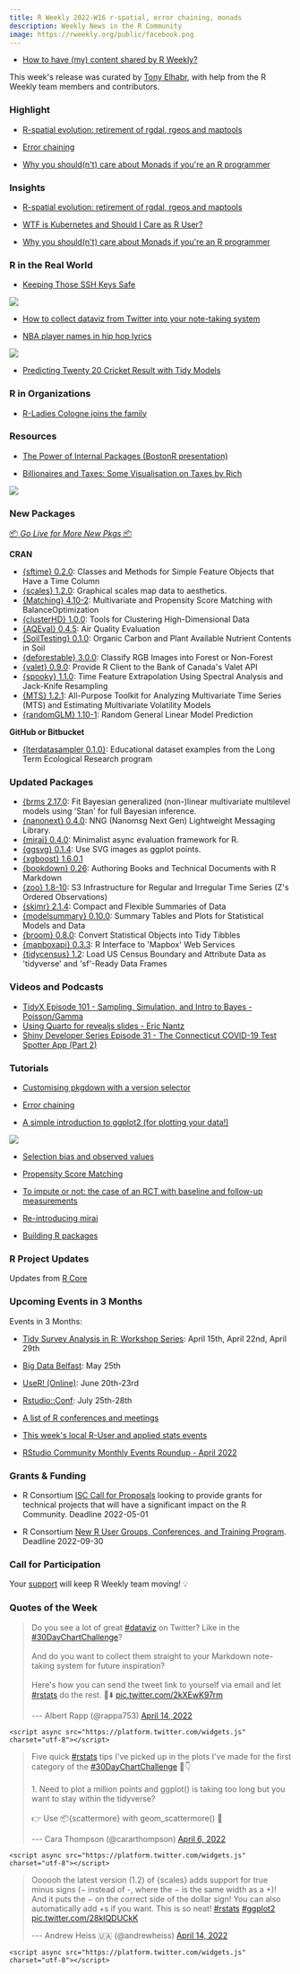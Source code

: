 ```yaml
---
title: R Weekly 2022-W16 r-spatial, error chaining, monads
description: Weekly News in the R Community
image: https://rweekly.org/public/facebook.png
---
```


-   [How to have (my) content shared by R Weekly?](https://github.com/rweekly/rweekly.org#how-to-have-my-content-shared-by-r-weekly)

This week's release was curated by [Tony Elhabr](https://twitter.com/TonyElHabr), with help from the R Weekly team members and contributors.

### Highlight

-   [R-spatial evolution: retirement of rgdal, rgeos and maptools](https://r-spatial.org//r/2022/04/12/evolution.html)

-   [Error chaining](https://thisisnic.github.io/2022/04/09/error-chaining/)

-   [Why you should(n't) care about Monads if you're an R programmer](https://www.brodrigues.co/blog/2022-04-11-monads/)

### Insights

-   [R-spatial evolution: retirement of rgdal, rgeos and maptools](https://r-spatial.org//r/2022/04/12/evolution.html)

-   [WTF is Kubernetes and Should I Care as R User?](https://blog.rmhogervorst.nl/blog/2022/04/17/wtf-is-kubernetes-and-should-i-care-as-r-user/)

-   [Why you should(n't) care about Monads if you're an R programmer](https://www.brodrigues.co/blog/2022-04-11-monads/)

### R in the Real World

-   [Keeping Those SSH Keys Safe](https://rud.is/b/2022/04/16/keeping-those-ssh-keys-safe/)

![](https://raw.githubusercontent.com/rweekly/image/master/2022/W16/ssh-key-summary-hrbrmstr.png)

-   [How to collect dataviz from Twitter into your note-taking system](https://albert-rapp.de/post/2022-04-11-get-twitter-posts-into-your-notetaking-system/)

-   [NBA player names in hip hop lyrics](https://luisdva.github.io/rstats/NBA-rap/)

![](https://raw.githubusercontent.com/rweekly/image/master/2022/W16/nba-player-names-in-hip-hop-songs.png)

-   [Predicting Twenty 20 Cricket Result with Tidy Models](https://theparttimeanalyst.com/2022/04/12/predicting-twenty-20-cricket-result-with-tidy-models/)

### R in Organizations

-   [R-Ladies Cologne joins the family](https://cosimameyer.rbind.io/post/new-r-ladies-chapter-cologne/)

### Resources

-   [The Power of Internal Packages (BostonR presentation)](https://meghan.rbind.io/talk/boston-user/)

-   [Billionaires and Taxes: Some Visualisation on Taxes by Rich](https://www.harsh17.in/billionaires-and-taxes/)

![](https://raw.githubusercontent.com/rweekly/image/master/2022/W16/taxes-v-income.png)

### New Packages

<p class="added-hostname">

<a href="https://rweekly.org/live" target="_blank" class="externalLink">📦 <i>Go Live for More New Pkgs</i> 📦</a>

</p>

**CRAN**

-   [{sftime} 0.2.0](https://r-spatial.org//r/2022/04/12/sftime-1.html): Classes and Methods for Simple Feature Objects that Have a Time Column
-   [{scales} 1.2.0](https://www.tidyverse.org/blog/2022/04/scales-1-2-0/): Graphical scales map data to aesthetics.
-   [{Matching} 4.10-2](https://cran.r-project.org/package=Matching): Multivariate and Propensity Score Matching with BalanceOptimization
-   [{clusterHD} 1.0.0](https://cran.r-project.org/package=clusterHD): Tools for Clustering High-Dimensional Data
-   [{AQEval} 0.4.5](https://cran.r-project.org/package=AQEval): Air Quality Evaluation
-   [{SoilTesting} 0.1.0](https://cran.r-project.org/package=SoilTesting): Organic Carbon and Plant Available Nutrient Contents in Soil
-   [{deforestable} 3.0.0](https://cran.r-project.org/package=deforestable): Classify RGB Images into Forest or Non-Forest
-   [{valet} 0.9.0](https://cran.r-project.org/package=valet): Provide R Client to the Bank of Canada's Valet API
-   [{spooky} 1.1.0](https://cran.r-project.org/package=spooky): Time Feature Extrapolation Using Spectral Analysis and Jack-Knife Resampling
-   [{MTS} 1.2.1](https://cran.r-project.org/package=MTS): All-Purpose Toolkit for Analyzing Multivariate Time Series (MTS) and Estimating Multivariate Volatility Models
-   [{randomGLM} 1.10-1](https://cran.r-project.org/package=randomGLM): Random General Linear Model Prediction

**GitHub or Bitbucket**

-   [{lterdatasampler 0.1.0}](https://lter.github.io/lterdatasampler/): Educational dataset examples from the Long Term Ecological Research program

### Updated Packages

-   [{brms 2.17.0](https://cran.r-project.org/package=brms): Fit Bayesian generalized (non-)linear multivariate multilevel models using 'Stan' for full Bayesian inference.
-   [{nanonext} 0.4.0](https://cran.r-project.org/package=nanonext): NNG (Nanomsg Next Gen) Lightweight Messaging Library.
-   [{mirai} 0.4.0](https://cran.r-project.org/package=mirai): Minimalist async evaluation framework for R.
-   [{ggsvg} 0.1.4](https://github.com/coolbutuseless/ggsvg): Use SVG images as ggplot points.
-   [{xgboost} 1.6.0.1](https://cran.r-project.org/package=xgboost)
-   [{bookdown} 0.26](https://cran.r-project.org/package=bookdown): Authoring Books and Technical Documents with R Markdown
-   [{zoo} 1.8-10](https://cran.r-project.org/package=zoo): S3 Infrastructure for Regular and Irregular Time Series (Z's Ordered Observations)
-   [{skimr} 2.1.4](https://cran.r-project.org/package=skimr): Compact and Flexible Summaries of Data
-   [{modelsummary} 0.10.0](https://cran.r-project.org/package=modelsummary): Summary Tables and Plots for Statistical Models and Data
-   [{broom} 0.8.0](https://cran.r-project.org/package=broom): Convert Statistical Objects into Tidy Tibbles
-   [{mapboxapi} 0.3.3](https://cran.r-project.org/package=mapboxapi): R Interface to 'Mapbox' Web Services
-   [{tidycensus} 1.2](https://cran.r-project.org/package=tidycensus): Load US Census Boundary and Attribute Data as 'tidyverse' and 'sf'-Ready Data Frames

### Videos and Podcasts

-   [TidyX Episode 101 - Sampling, Simulation, and Intro to Bayes - Poisson/Gamma](https://www.youtube.com/watch?v=_eCFJaUoRms)
-   [Using Quarto for revealjs slides - Eric Nantz](https://www.youtube.com/watch?v=cW9vFhpGFgw)
-   [Shiny Developer Series Episode 31 - The Connecticut COVID-19 Test Spotter App (Part 2)](https://www.youtube.com/watch?v=GdxVtl3FwmI)

### Tutorials

-   [Customising pkgdown with a version selector](https://thisisnic.github.io/2022/04/15/customising-pkgdown-with-a-version-selector/)

-   [Error chaining](https://thisisnic.github.io/2022/04/09/error-chaining/)

-   [A simple introduction to ggplot2 (for plotting your data!)](https://www.rforecology.com/post/a-simple-introduction-to-ggplot2/)

![](https://raw.githubusercontent.com/rweekly/image/master/2022/W16/ggplot2-from-df.png)

-   [Selection bias and observed values](https://jacobsimmering.com/post/selection-observed/)

-   [Propensity Score Matching](https://statsnotebook.io/blog/analysis/matching/)

-   [To impute or not: the case of an RCT with baseline and follow-up measurements](https://www.rdatagen.net/post/2022-04-12-to-impute-or-not-the-case-of-an-rct-with-baseline-and-follow-up-measurements/)

-   [Re-introducing mirai](https://shikokuchuo.net/posts/18-reintroducing-mirai/)

-   [Building R packages](https://www.paulamoraga.com/blog/2022/04/12/2022-04-12-rpackages/)

<!--<div class="post-more-begin></div><div class="post-more-end"></div>-->

### R Project Updates

Updates from [R Core](http://developer.r-project.org/blosxom.cgi/R-devel/NEWS)

### Upcoming Events in 3 Months

Events in 3 Months:

-   [Tidy Survey Analysis in R: Workshop Series](https://www.mapor.org/2022-spring-webinar-series/): April 15th, April 22nd, April 29th

-   [Big Data Belfast](https://www.bigdatabelfast.com/): May 25th

-   [UseR! (Online)](https://user2022.r-project.org/): June 20th-23rd

-   [Rstudio::Conf](https://www.rstudio.com/conference/): July 25th-28th

-   [A list of R conferences and meetings](https://jumpingrivers.github.io/meetingsR/events.html)

-   [This week's local R-User and applied stats events](https://community.rstudio.com/c/irl)

-   [RStudio Community Monthly Events Roundup - April 2022](https://www.rstudio.com/blog/rstudio-community-monthly-events-roundup-april-2022/)

### Grants & Funding

-   R Consortium [ISC Call for Proposals](https://www.r-consortium.org/blog/2022/04/01/isc-call-for-proposals-2) looking to provide grants for technical projects that will have a significant impact on the R Community. Deadline 2022-05-01

-   R Consortium [New R User Groups, Conferences, and Training Program](https://www.r-consortium.org/announcement/2022/04/01/announcing-the-new-r-user-groups-conferences-and-training-program). Deadline 2022-09-30

### Call for Participation

<p class="hide-support added-hostname support-rweekly" style="text-align: center;font-weight: bold;">

Your <a class="non-visited externalLink" href="https://www.patreon.com/rweekly" onclick="pas(this)">support</a> will keep R Weekly team moving! 💡

</p>

### Quotes of the Week

<blockquote class="twitter-tweet">

<p lang="en" dir="ltr">

Do you see a lot of great <a href="https://twitter.com/hashtag/dataviz?src=hash&amp;ref_src=twsrc%5Etfw">#dataviz</a> on Twitter? Like in the <a href="https://twitter.com/hashtag/30DayChartChallenge?src=hash&amp;ref_src=twsrc%5Etfw">#30DayChartChallenge</a>?<br><br>And do you want to collect them straight to your Markdown note-taking system for future inspiration?<br><br>Here's how you can send the tweet link to yourself via email and let <a href="https://twitter.com/hashtag/rstats?src=hash&amp;ref_src=twsrc%5Etfw">#rstats</a> do the rest. 🧵⬇️ <a href="https://t.co/2kXEwK97rm">pic.twitter.com/2kXEwK97rm</a>

</p>

--- Albert Rapp (@rappa753) <a href="https://twitter.com/rappa753/status/1514525611745812484?ref_src=twsrc%5Etfw">April 14, 2022</a>

</blockquote>

```{=html}
<script async src="https://platform.twitter.com/widgets.js" charset="utf-8"></script>
```
<blockquote class="twitter-tweet">

<p lang="en" dir="ltr">

Five quick <a href="https://twitter.com/hashtag/rstats?src=hash&amp;ref_src=twsrc%5Etfw">#rstats</a> tips I've picked up in the plots I've made for the first category of the <a href="https://twitter.com/hashtag/30DayChartChallenge?src=hash&amp;ref_src=twsrc%5Etfw">#30DayChartChallenge</a> 🧵👇<br><br>1. Need to plot a million points and ggplot() is taking too long but you want to stay within the tidyverse?<br> <br>👉 Use 📦{scattermore} with geom_scattermore() 🥳

</p>

--- Cara Thompson (@cararthompson) <a href="https://twitter.com/cararthompson/status/1511812876016799758?ref_src=twsrc%5Etfw">April 6, 2022</a>

</blockquote>

```{=html}
<script async src="https://platform.twitter.com/widgets.js" charset="utf-8"></script>
```
<blockquote class="twitter-tweet">

<p lang="en" dir="ltr">

Oooooh the latest version (1.2) of {scales} adds support for true minus signs (− instead of -, where the − is the same width as a +)! And it puts the − on the correct side of the dollar sign! You can also automatically add +s if you want. This is so neat! <a href="https://twitter.com/hashtag/rstats?src=hash&amp;ref_src=twsrc%5Etfw">#rstats</a> <a href="https://twitter.com/hashtag/ggplot2?src=hash&amp;ref_src=twsrc%5Etfw">#ggplot2</a> <a href="https://t.co/28kIQDUCkK">pic.twitter.com/28kIQDUCkK</a>

</p>

--- Andrew Heiss 🇺🇦 (@andrewheiss) <a href="https://twitter.com/andrewheiss/status/1514444374654038020?ref_src=twsrc%5Etfw">April 14, 2022</a>

</blockquote>

```{=html}
<script async src="https://platform.twitter.com/widgets.js" charset="utf-8"></script>
```
